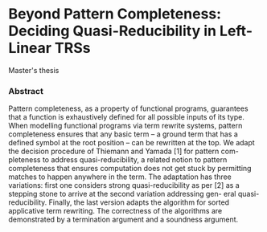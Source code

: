 # Beyond Pattern Completeness: Deciding Quasi-Reducibility in Left-Linear TRSs
Master's thesis

### Abstract


Pattern completeness, as a property of functional programs, guarantees that
a function is exhaustively defined for all possible inputs of its type. When
modelling functional programs via term rewrite systems, pattern completeness
ensures that any basic term – a ground term that has a defined symbol at the
root position – can be rewritten at the top.
We adapt the decision procedure of Thiemann and Yamada [1] for pattern com-
pleteness to address quasi-reducibility, a related notion to pattern completeness
that ensures computation does not get stuck by permitting matches to happen
anywhere in the term.
The adaptation has three variations: first one considers strong quasi-reducibility
as per [2] as a stepping stone to arrive at the second variation addressing gen-
eral quasi-reducibility. Finally, the last version adapts the algorithm for sorted
applicative term rewriting. The correctness of the algorithms are demonstrated
by a termination argument and a soundness argument.
